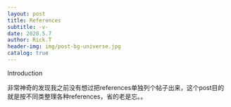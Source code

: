```yaml
---
layout: post
title: References
subtitle: -v-
date: 2020.5.7
author: Rick.T
header-img: img/post-bg-universe.jpg
catalog: true
---
```


Introduction

非常神奇的发现我之前没有想过把references单独列个帖子出来，这个post目的就是按不同类整理各种references，省的老是忘。。

